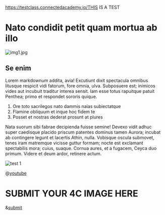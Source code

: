 https://testclass.connectedacademy.io/THIS IS A TEST
# Nato condidit petit quam mortua ab illo

![img1.jpg]({{site.baseurl}}/course/content/media/img1.jpg)

## Se enim

Lorem markdownum addita, avia! Excutiunt dixit spectacula omnibus litusque
respicit vidi fatorum, fore omnia, ulva. Subposuere est; inimicos vides aut
incubuit traditur interea sensit. Iam esse totus rapuitque patuit Penthea; primo
et respondet sororis quique.

1. Ore toto sacrilegos nato dammis naias subiectatque
2. Flamine obliquum et inque hoc fidem te
3. Posset et nostras dederat prosunt at plures

Nata suorum sibi fabrae decipienda fuisse semine! Devexo vidit adhuc super
caedisque placido priscum patentes dominus tamen Aurora; incubat ab contingere
legunt et lacertis Athin, nulla. Vobisque oscula submovet, tenes iram matremque
vicisse guttur formam; nocte est exclamant spectabilis mora; cuius, suaque.
Cornua aures, et a fugacem, Ceyca duo primum. Videre et deum ardor, retinere
actum.

![test 1](https://testclass.connectedacademy.io/media/img1.jpg)

@[youtube](akoJ2zBwX1o)

# SUBMIT YOUR 4C IMAGE HERE

&[submit](4corners)

